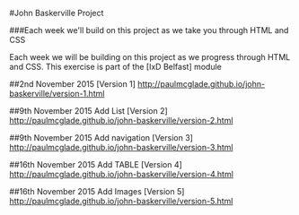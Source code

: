 #John Baskerville Project

###Each week we'll build on this project as we take you through HTML and CSS

Each week we will be building on this project as we progress through HTML and CSS. This exercise is part of the [IxD Belfast] module

##2nd November 2015
[Version 1] http://paulmcglade.github.io/john-baskerville/version-1.html

##9th November 2015 Add List
[Version 2] http://paulmcglade.github.io/john-baskerville/version-2.html

##9th November 2015 Add navigation
[Version 3] http://paulmcglade.github.io/john-baskerville/version-3.html

##16th November 2015 Add TABLE
[Version 4] http://paulmcglade.github.io/john-baskerville/version-4.html

##16th November 2015 Add Images
[Version 5] http://paulmcglade.github.io/john-baskerville/version-5.html
